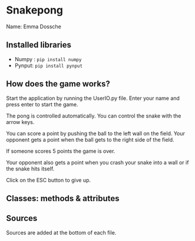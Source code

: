 # Snakepong

Name: Emma Dossche

## Installed libraries
* Numpy : `pip install numpy`
* Pynput: `pip install pynput`

## How does the game works?
Start the application by running the UserIO.py file. Enter your name and press enter to start the game.

The pong is controlled automatically. You can control the snake with the arrow keys.

You can score a point by pushing the ball to the left wall on the field. Your opponent gets a point when the ball gets to the right side of the field.

If someone scores 5 points the game is over.

Your opponent also gets a point when you crash your snake into a wall or if the snake hits itself.

Click on the ESC button to give up.

## Classes: methods & attributes

## Sources
Sources are added at the bottom of each file.